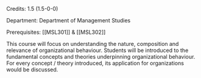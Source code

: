 Credits: 1.5 (1.5-0-0)

Department: Department of Management Studies

Prerequisites: [[MSL301]] & [[MSL302]]

This course will focus on understanding the nature, composition and relevance of organizational behaviour. Students will be introduced to the fundamental concepts and theories underpinning organizational behaviour. For every concept / theory introduced, its application for organizations would be discussed.